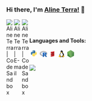 ### Hi there, I'm [Aline Terra!](https://alinetleitao.github.io) 👋

<a href="https://www.alineterra.com">
  <img align="left" alt="Aline Terra | CodeSandbox" width="20px" src="https://github.com/alinetleitao/GitAline/blob/main/assets/site.png" />
</a>
<a href="mailto:contato@alineterra.com">
  <img align="left" alt="Aline Terra | E-mail" width="21px" src="https://github.com/alinetleitao/GitAline/blob/main/assets/email.png" />
</a>
<a href="https://www.linkedin.com/in/alinetleitao/">
  <img align="left" alt="Aline Terra | CodeSandbox" width="20px" src="https://github.com/alinetleitao/GitAline/blob/main/assets/linkedin.png" />
</a>
<br />
<br />

**Languages and Tools:**  

<code><img height="23" src="https://raw.githubusercontent.com/github/explore/80688e429a7d4ef2fca1e82350fe8e3517d3494d/topics/python/python.png"></code>
<code><img height="20" src="https://raw.githubusercontent.com/github/explore/80688e429a7d4ef2fca1e82350fe8e3517d3494d/topics/r/r.png"></code>
<code><img height="20" src="https://raw.githubusercontent.com/github/explore/80688e429a7d4ef2fca1e82350fe8e3517d3494d/topics/scala/scala.png"></code>
<code><img height="20" src="https://raw.githubusercontent.com/github/explore/5c058a388828bb5fde0bcafd4bc867b5bb3f26f3/topics/linux/linux.png"></code>
<code><img height="20" src="https://raw.githubusercontent.com/github/explore/5c058a388828bb5fde0bcafd4bc867b5bb3f26f3/topics/nodejs/nodejs.png"></code>



<a href="https://github.com/anuraghazra/github-readme-stats">
  <!-- Change the `github-readme-stats.anuraghazra1.vercel.app` to `github-readme-stats.vercel.app`  -->
  <img align="center" src="https://github-readme-stats.anuraghazra1.vercel.app/api/top-langs/?username=alinetleitao&layout=compact&theme=material-palenight" />
</a>

<a href="https://github.com/anuraghazra/github-readme-stats">
  <!-- Change the `github-readme-stats.anuraghazra1.vercel.app` to `github-readme-stats.vercel.app`  
  <img align="center" src="https://github-readme-stats.anuraghazra1.vercel.app/api/pin/?username=alinetleitao&repo=github-readme-stats&theme=material-palenight" />
</a>    -->
<a href="https://github.com/anuraghazra/anuraghazra.github.io">
  <!-- Change the `github-readme-stats.anuraghazra1.vercel.app` to `github-readme-stats.vercel.app`  
  <img align="center" src="https://github-readme-stats.anuraghazra1.vercel.app/api/pin/?username=alinetleitao&repo=anuraghazra.github.io&theme=material-palenight" />
</a>-->
